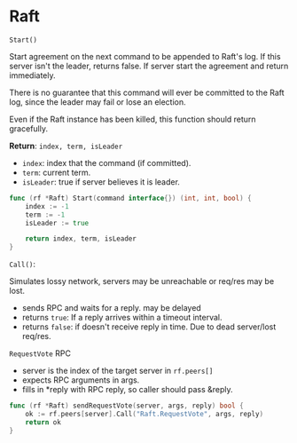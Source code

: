 # Raft

`Start()`

Start agreement on the next command to be appended to Raft's log.
If this server isn't the leader, returns false. 
If server start the agreement and return immediately. 

There is no guarantee that this command will ever be committed to the Raft log, 
since the leader may fail or lose an election. 

Even if the Raft instance has been killed, this function should return gracefully.

**Return**: `index, term, isLeader`
- `index`: index that the command (if committed).
- `term`: current term. 
- `isLeader`: true if server believes it is leader.

```go
func (rf *Raft) Start(command interface{}) (int, int, bool) {
	index := -1
	term := -1
	isLeader := true

	return index, term, isLeader
}
```

`Call()`:

Simulates lossy network, servers may be unreachable or req/res may be lost.

- sends RPC and waits for a reply. may be delayed
- returns `true`: If a reply arrives within a timeout interval.
- returns `false`: if doesn't receive reply in time. Due to dead server/lost req/res.

`RequestVote` RPC

- server is the index of the target server in `rf.peers[]`
- expects RPC arguments in args.
- fills in \*reply with RPC reply, so caller should pass &reply.

```go
func (rf *Raft) sendRequestVote(server, args, reply) bool {
    ok := rf.peers[server].Call("Raft.RequestVote", args, reply)
    return ok
}
```
